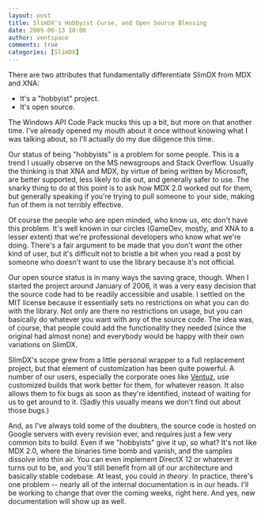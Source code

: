 ```yaml
---
layout: post
title: SlimDX's Hobbyist Curse, and Open Source Blessing
date: 2009-06-13 10:00
author: ventspace
comments: true
categories: [SlimDX]
---
```

There are two attributes that fundamentally differentiate SlimDX from MDX and XNA:
<ul>
	<li>It's a "hobbyist" project.</li>
	<li>It's open source.</li>
</ul>

The Windows API Code Pack mucks this up a bit, but more on that another time. I've already opened my mouth about it once without knowing what I was talking about, so I'll actually do my due diligence this time.

Our status of being "hobbyists" is a problem for some people. This is a trend I usually observe on the MS newsgroups and Stack Overflow. Usually the thinking is that XNA and MDX, by virtue of being written by Microsoft, are better supported, less likely to die out, and generally safer to use. The snarky thing to do at this point is to ask how MDX 2.0 worked out for them, but generally speaking if you're trying to pull someone to your side, making fun of them is not terribly effective.

Of course the people who are open minded, who know us, etc don't have this problem. It's well known in our circles (GameDev, mostly, and XNA to a lesser extent) that we're professional developers who know what we're doing. There's a fair argument to be made that you don't <em>want</em> the other kind of user, but it's difficult not to bristle a bit when you read a post by someone who doesn't want to use the library because it's not official.

Our open source status is in many ways the saving grace, though. When I started the project around January of 2006, it was a very easy decision that the source code had to be readily accessible and usable. I settled on the MIT license because it essentially sets no restrictions on what you can do with the library. Not only are there no restrictions on usage, but you can basically do whatever you want with any of the source code. The idea was, of course, that people could add the functionality they needed (since the original had almost none) and everybody would be happy with their own variations on SlimDX.

SlimDX's scope grew from a little personal wrapper to a full replacement project, but that element of customization has been quite powerful. A number of our users, especially the corporate ones like <a href="http://www.ventuz.com/index.aspx">Ventuz</a>, use customized builds that work better for them, for whatever reason. It also allows them to fix bugs as soon as they're identified, instead of waiting for us to get around to it. (Sadly this usually means we don't find out about those bugs.)

And, as I've always told some of the doubters, the source code is hosted on Google servers with every revision ever, and requires just a few very common bits to build. Even if we "hobbyists" give it up, so what? It's not like MDX 2.0, where the binaries time bomb and vanish, and the samples dissolve into thin air. You can even implement DirectX 12 or whatever it turns out to be, and you'll still benefit from all of our architecture and basically stable codebase. At least, you could <em>in theory</em>. In practice, there's one problem -- nearly all of the internal documentation is in our heads. I'll be working to change that over the coming weeks, right here. And yes, new documentation will show up as well.
